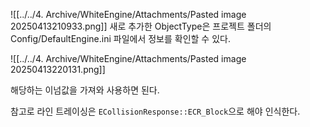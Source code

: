 
![[../../4. Archive/WhiteEngine/Attachments/Pasted image 20250413210933.png]]
새로 추가한 ObjectType은 프로젝트 폴더의 Config/DefaultEngine.ini 파일에서 정보를 확인할 수 있다.

![[../../4. Archive/WhiteEngine/Attachments/Pasted image 20250413220131.png]]

해당하는 이넘값을 가져와 사용하면 된다.

참고로 라인 트레이싱은 `ECollisionResponse::ECR_Block`으로 해야 인식한다.